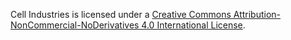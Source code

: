 Cell Industries is licensed under a [Creative Commons Attribution-NonCommercial-NoDerivatives 4.0 International License](http://creativecommons.org/licenses/by-nc-nd/4.0/).